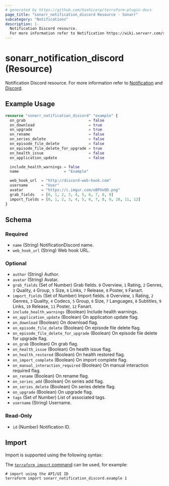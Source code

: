 ```yaml
---
# generated by https://github.com/hashicorp/terraform-plugin-docs
page_title: "sonarr_notification_discord Resource - Sonarr"
subcategory: "Notifications"
description: |-
  Notification Discord resource.
  For more information refer to Notification https://wiki.servarr.com/sonarr/settings#connect and Discord https://wiki.servarr.com/sonarr/supported#discord.
---
```


# sonarr_notification_discord (Resource)

<!-- subcategory:Notifications -->
Notification Discord resource.
For more information refer to [Notification](https://wiki.servarr.com/sonarr/settings#connect) and [Discord](https://wiki.servarr.com/sonarr/supported#discord).

## Example Usage

```terraform
resource "sonarr_notification_discord" "example" {
  on_grab                            = false
  on_download                        = true
  on_upgrade                         = true
  on_rename                          = false
  on_series_delete                   = false
  on_episode_file_delete             = false
  on_episode_file_delete_for_upgrade = true
  on_health_issue                    = false
  on_application_update              = false

  include_health_warnings = false
  name                    = "Example"

  web_hook_url  = "http://discord-web-hook.com"
  username      = "User"
  avatar        = "https://i.imgur.com/oBPXx0D.png"
  grab_fields   = [0, 1, 2, 3, 4, 5, 6, 7, 8, 9]
  import_fields = [0, 1, 2, 3, 4, 5, 6, 7, 8, 9, 10, 11, 12]
}
```

<!-- schema generated by tfplugindocs -->
## Schema

### Required

- `name` (String) NotificationDiscord name.
- `web_hook_url` (String) Web hook URL.

### Optional

- `author` (String) Author.
- `avatar` (String) Avatar.
- `grab_fields` (Set of Number) Grab fields. `0` Overview, `1` Rating, `2` Genres, `3` Quality, `4` Group, `5` Size, `6` Links, `7` Release, `8` Poster, `9` Fanart.
- `import_fields` (Set of Number) Import fields. `0` Overview, `1` Rating, `2` Genres, `3` Quality, `4` Codecs, `5` Group, `6` Size, `7` Languages, `8` Subtitles, `9` Links, `10` Release, `11` Poster, `12` Fanart.
- `include_health_warnings` (Boolean) Include health warnings.
- `on_application_update` (Boolean) On application update flag.
- `on_download` (Boolean) On download flag.
- `on_episode_file_delete` (Boolean) On episode file delete flag.
- `on_episode_file_delete_for_upgrade` (Boolean) On episode file delete for upgrade flag.
- `on_grab` (Boolean) On grab flag.
- `on_health_issue` (Boolean) On health issue flag.
- `on_health_restored` (Boolean) On health restored flag.
- `on_import_complete` (Boolean) On import complete flag.
- `on_manual_interaction_required` (Boolean) On manual interaction required flag.
- `on_rename` (Boolean) On rename flag.
- `on_series_add` (Boolean) On series add flag.
- `on_series_delete` (Boolean) On series delete flag.
- `on_upgrade` (Boolean) On upgrade flag.
- `tags` (Set of Number) List of associated tags.
- `username` (String) Username.

### Read-Only

- `id` (Number) Notification ID.

## Import

Import is supported using the following syntax:

The [`terraform import` command](https://developer.hashicorp.com/terraform/cli/commands/import) can be used, for example:

```shell
# import using the API/UI ID
terraform import sonarr_notification_discord.example 1
```
